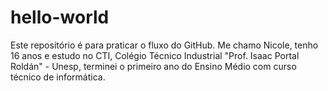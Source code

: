 # hello-world
Este repositório é para praticar o fluxo do GitHub.
Me chamo Nicole, tenho 16 anos e estudo no CTI, Colégio Técnico Industrial "Prof. Isaac Portal Roldán" - Unesp, terminei o primeiro ano do Ensino Médio com curso técnico de informática.
